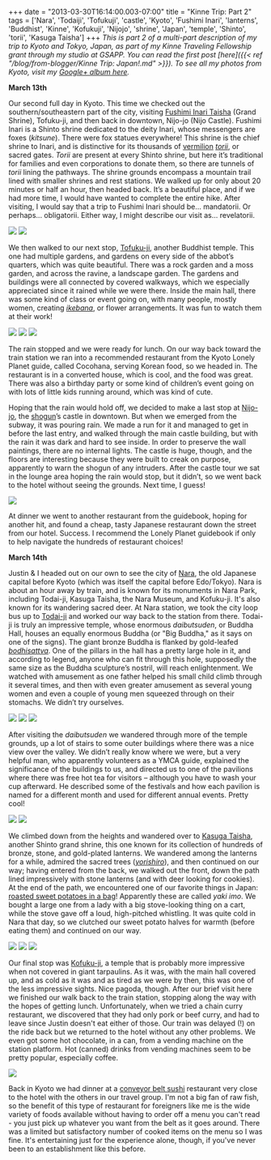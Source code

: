 +++
date = "2013-03-30T16:14:00.003-07:00"
title = "Kinne Trip: Part 2"
tags = ['Nara', 'Todaiji', 'Tofukuji', 'castle', 'Kyoto', 'Fushimi Inari', 'lanterns', 'Buddhist', 'Kinne', 'Kofukuji', 'Nijojo', 'shrine', 'Japan', 'temple', 'Shinto', 'torii', 'Kasuga Taisha']
+++
*This is part 2 of a multi-part description of my trip to Kyoto and Tokyo, Japan, as part of my Kinne Traveling Fellowship grant through my studio at GSAPP.  You can read the first post [here]({{< ref "/blog/from-blogger/Kinne Trip: Japan!.md" >}}).* *To see all my photos from Kyoto, visit my [Google+ album here](https://plus.google.com/photos/100923770373915082594/albums/5856678497685681281?authkey=CJGaz77Lj4mqpwE).*

**March 13th** 

Our second full day in Kyoto. This time we checked out the southern/southeastern part of the city, visiting  [Fushimi Inari Taisha](http://en.wikipedia.org/wiki/Fushimi_Inari-taisha) (Grand Shrine), Tofuku-ji, and then back in downtown, Nijo-jo (Nijo Castle). Fushimi Inari is a Shinto shrine dedicated to the deity Inari, whose messengers are foxes (*kitsune*). There were fox statues everywhere! This shrine is the chief shrine to Inari, and is distinctive for its thousands of [vermilion](http://en.wikipedia.org/wiki/Vermilion) <a href="http://en.wikipedia.org/wiki/Torii">*torii*</a>, or sacred gates. *Torii* are present at every Shinto shrine, but here it’s traditional for families and even corporations to donate them, so there are tunnels of *torii* lining the pathways. The shrine grounds encompass a mountain trail lined with smaller shrines and rest stations. We walked up for only about 20 minutes or half an hour, then headed back. It’s a beautiful place, and if we had more time, I would have wanted to complete the entire hike.  After visiting, I would say that a trip to Fushimi Inari should be... mandatorii.  Or perhaps... obligatorii.  Either way, I might describe our visit as... revelatorii.

<img src="http://1.bp.blogspot.com/-VIZbvAnC3B0/UVdnka7fmAI/AAAAAAAAB7o/c8cbdbyBVQU/s1600/IMG_8519.jpg"/>

<img src="http://1.bp.blogspot.com/-5jSOIH6Apjs/UVdnlczcIkI/AAAAAAAAB74/-DCZlAs0iDE/s1600/IMG_8531.jpg"/>

We then walked to our next stop, [Tofuku-ji](http://en.wikipedia.org/wiki/T%C5%8Dfuku-ji), another Buddhist temple. This one had multiple gardens, and gardens on every side of the abbot’s quarters, which was quite beautiful. There was a rock garden and a moss garden, and across the ravine, a landscape garden. The gardens and buildings were all connected by covered walkways, which we especially appreciated since it rained while we were there. Inside the main hall, there was some kind of class or event going on, with many people, mostly women, creating <a href="http://en.wikipedia.org/wiki/Ikebana">*ikebana*</a>, or flower arrangements. It was fun to watch them at their work! 

<img src="http://2.bp.blogspot.com/-UF4C09z02X0/UVdnmYp-f-I/AAAAAAAAB8I/sWw8HVTCQGw/s1600/IMG_8570.jpg"/>

<img src="http://3.bp.blogspot.com/-cD0XKL9N_Fg/UVdnoZEI6_I/AAAAAAAAB8g/dFnYQ97rF_c/s1600/IMG_8587.jpg"/>

<img src="http://4.bp.blogspot.com/-2UiCtPHWSdM/UVdnprZigeI/AAAAAAAAB8w/yIcfZ7hbXA4/s1600/IMG_8603.jpg"/>

The rain stopped and we were ready for lunch. On our way back toward the train station we ran into a recommended restaurant from the Kyoto Lonely Planet guide, called Cocohana, serving Korean food, so we headed in. The restaurant is in a converted house, which is cool, and the food was great. There was also a birthday party or some kind of children’s event going on with lots of little kids running around, which was kind of cute. 

Hoping that the rain would hold off, we decided to make a last stop at [Nijo-jo](http://en.wikipedia.org/wiki/Nij%C5%8D_Castle), the [shogun](http://en.wikipedia.org/wiki/Shogun)’s castle in downtown. But when we emerged from the subway, it was pouring rain. We made a run for it and managed to get in before the last entry, and walked through the main castle building, but with the rain it was dark and hard to see inside. In order to preserve the wall paintings, there are no internal lights. The castle is huge, though, and the floors are interesting because they were built to creak on purpose, apparently to warn the shogun of any intruders. After the castle tour we sat in the lounge area hoping the rain would stop, but it didn’t, so we went back to the hotel without seeing the grounds. Next time, I guess!

<img src="http://3.bp.blogspot.com/-QEbZBoWtWJM/UVdnp1nCc1I/AAAAAAAAB84/kShUHB6R9gE/s1600/DSCN0491.JPG"/>

At dinner we went to another restaurant from the guidebook, hoping for another hit, and found a cheap, tasty Japanese restaurant down the street from our hotel. Success. I recommend the Lonely Planet guidebook if only to help navigate the hundreds of restaurant choices! 

**March 14th** 

Justin & I headed out on our own to see the city of [Nara](http://en.wikipedia.org/wiki/Nara,_Nara), the old Japanese capital before Kyoto (which was itself the capital before Edo/Tokyo). Nara is about an hour away by train, and is known for its monuments in Nara Park, including Todai-ji, Kasuga Taisha, the Nara Museum, and Kofuku-ji.  It's also known for its wandering sacred deer.  At Nara station, we took the city loop bus up to [Todai-ji](http://en.wikipedia.org/wiki/T%C5%8Ddai-ji) and worked our way back to the station from there. Todai-ji is truly an impressive temple, whose enormous *daibutsuden*, or Buddha Hall, houses an equally enormous Buddha (or "Big Buddha," as it says on one of the signs). The giant bronze Buddha is flanked by gold-leafed <a href="http://en.wikipedia.org/wiki/Bodhisattva">*bodhisattva*</a>. One of the pillars in the hall has a pretty large hole in it, and according to legend, anyone who can fit through this hole, supposedly the same size as the Buddha sculpture’s nostril, will reach enlightenment. We watched with amusement as one father helped his small child climb through it several times, and then with even greater amusement as several young women and even a couple of young men squeezed through on their stomachs. We didn’t try ourselves.

<img src="http://1.bp.blogspot.com/-T4H_zL4ENqo/UVdnsAjtc9I/AAAAAAAAB9I/A3F4e7S0vcE/s1600/IMG_8618.jpg"/>

<img src="http://1.bp.blogspot.com/-VX9KfDucCz4/UVdnswlWYgI/AAAAAAAAB9Q/V8vv_LiO62Y/s1600/IMG_8624.jpg"/>

<img src="http://4.bp.blogspot.com/-YZGH-ZFbe_Y/UVdnxYIY6XI/AAAAAAAAB94/7Bj7crD4rnk/s1600/IMG_8645.jpg"/>

After visiting the *daibutsuden* we wandered through more of the temple grounds, up a lot of stairs to some outer buildings where there was a nice view over the valley. We didn’t really know where we were, but a very helpful man, who apparently volunteers as a YMCA guide, explained the significance of the buildings to us, and directed us to one of the pavilions where there was free hot tea for visitors – although you have to wash your cup afterward. He described some of the festivals and how each pavilion is named for a different month and used for different annual events. Pretty cool!

<img src="http://2.bp.blogspot.com/-jfFRaJdq52k/UVdnzdhmvbI/AAAAAAAAB-Q/Q3vmYSDYE54/s1600/IMG_8675.jpg"/>

<img src="http://3.bp.blogspot.com/-Hoqsqgc9hfo/UVdww2hgLCI/AAAAAAAAB_8/kO8wKXyGOw8/s1600/IMG_8669.jpg"/>

We climbed down from the heights and wandered over to [Kasuga Taisha](http://en.wikipedia.org/wiki/Kasuga-taisha), another Shinto grand shrine, this one known for its collection of hundreds of bronze, stone, and gold-plated lanterns.  We wandered among the lanterns for a while, admired the sacred trees (<a href="http://en.wikipedia.org/wiki/Yorishiro">*yorishiro*</a>), and then continued on our way; having entered from the back, we walked out the front, down the path lined impressively with stone lanterns (and with deer looking for cookies).  At the end of the path, we encountered one of our favorite things in Japan: [roasted sweet potatoes in a bag](http://blog.alientimes.org/2012/02/yaki-imo-roasted-sweet-potatoes-provide-iconic-tastes-textures-colors-and-sounds-of-japanese-autumn-and-winter/)!  Apparently these are called *yaki imo*.  We bought a large one from a lady with a big stove-looking thing on a cart, while the stove gave off a loud, high-pitched whistling.  It was quite cold in Nara that day, so we clutched our sweet potato halves for warmth (before eating them) and continued on our way.

<img src="http://2.bp.blogspot.com/-SRjjm036Clk/UVdn0fgl6HI/AAAAAAAAB-Y/TBvsQLtzAkw/s1600/IMG_8683.jpg"/>

<img src="http://2.bp.blogspot.com/-R8UjjBkqM4Y/UVdn1Ilc2eI/AAAAAAAAB-g/aZDlaUybDqU/s1600/IMG_8687.jpg"/>

<img src="http://2.bp.blogspot.com/-dIcZTPDA300/UVdn2YE16ZI/AAAAAAAAB-o/hG2Y3TQxcm4/s1600/IMG_8690.jpg"/>

Our final stop was [Kofuku-ji](http://en.wikipedia.org/wiki/K%C5%8Dfuku-ji), a temple that is probably more impressive when not covered in giant tarpaulins.  As it was, with the main hall covered up, and as cold as it was and as tired as we were by then, this was one of the less impressive sights.  Nice pagoda, though.  After our brief visit here we finished our walk back to the train station, stopping along the way with the hopes of getting lunch.  Unfortunately, when we tried a chain curry restaurant, we discovered that they had only pork or beef curry, and had to leave since Justin doesn't eat either of those.  Our train was delayed (!) on the ride back but we returned to the hotel without any other problems.  We even got some hot chocolate, in a can, from a vending machine on the station platform.  Hot (canned) drinks from vending machines seem to be pretty popular, especially coffee.

<img src="http://1.bp.blogspot.com/-oN_PiR0wk6k/UVdn7BKrAII/AAAAAAAAB_I/WLfAgMm--S4/s1600/IMG_8710.jpg"/>

Back in Kyoto we had dinner at a [conveyor belt sushi](http://en.wikipedia.org/wiki/Conveyor_belt_sushi) restaurant very close to the hotel with the others in our travel group.  I'm not a big fan of raw fish, so the benefit of this type of restaurant for foreigners like me is the wide variety of foods available without having to order off a menu you can't read - you just pick up whatever you want from the belt as it goes around.  There was a limited but satisfactory number of cooked items on the menu so I was fine.  It's entertaining just for the experience alone, though, if you've never been to an establishment like this before.
